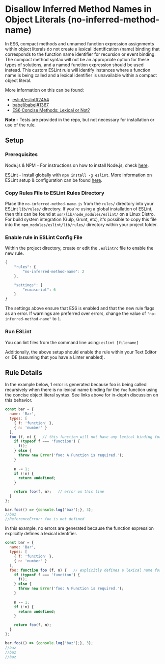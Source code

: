 # Disallow Inferred Method Names in Object Literals (no-inferred-method-name)

In ES6, compact methods and unnamed function expression assignments within object literals do not create a lexical identification (name) binding that corresponds to the function name identifier for recursion or event binding. The compact method syntax will not be an appropriate option for these types of solutions, and a named function expression should be used instead. This custom ESLint rule will identify instances where a function name is being called and a lexical identifier is unavailable within a compact object literal. 

More information on this can be found:
- [eslint/eslint#2454](https://github.com/eslint/eslint/issues/2454#issuecomment-100285220)
- [babel/babel#1367](https://github.com/babel/babel/issues/1367)
- [ES6 Concise Methods: Lexical or Not?](http://blog.getify.com/es6-concise-methods-lexical-or-not/)

**Note** - Tests are provided in the repo, but not necessary for installation or use of the rule.

## Setup

### Prerequisites

Node.js & NPM - For instructions on how to install Node.js, check [here](https://nodejs.org/).

ESLint - Install globally with `npm install -g eslint`. More information on ESLint setup & configuration can be found [here](http://eslint.org/).

### Copy Rules File to ESLint Rules Directory

Place the `no-inferred-method-name.js` from the `rules/` directory into your ESLint `lib/rules/` directory. If you're using a global installation of ESLint, then this can be found at `usr/lib/node_modules/eslint/` on a Linux Distro. For build system integration (Gulp, Grunt, etc), it's possible to copy this file into the `npm_modules/eslint/lib/rules/` directory within your project folder.

### Enable rule in ESLint Config File

Within the project directory, create or edit the `.eslintrc` file to enable the new rule.

```js
{
    "rules": {
        "no-inferred-method-name": 2
    },

    "settings": {
        "ecmascript": 6
    }
}
```

The settings above ensure that ES6 is enabled and that the new rule flags as an error. If warnings are preferred over errors, change the value of `"no-inferred-method-name"` to `1`.

### Run ESLint

You can lint files from the command line using:
`eslint [filename]`

Additionally, the above setup should enable the rule within your Text Editor or IDE (assuming that you have a Linter enabled).

## Rule Details

In the example below, 1 error is generated because foo is being called recursively when there is no lexical name binding for the `foo` function using the concise object literal syntax. See links above for in-depth discussion on this behavior.

```js
const bar = {
  name: 'Bar',
  types: [
    { f: 'function' },
    { n: 'number' }
  ],
  foo (f, n) {   // this function will not have any lexical binding for recursive calls
    if (typeof f === 'function') {
      f();
    } else {
      throw new Error('foo: A Function is required.');
    }
    
    n -= 1;
    if (!n) {
      return undefined;
    }

    return foo(f, n);   // error on this line
  }
};

bar.foo(() => {console.log('baz');}, 3);
//baz
//ReferenceError: foo is not defined
```

In this example, no errors are generated because the function expression explicitly defines a lexical identifier.

```js
const bar = {
  name: 'Bar',
  types: [
    { f: 'function' },
    { n: 'number' }
  ],
  foo: function foo (f, n) {   // explicitly defines a lexical name for the method
    if (typeof f === 'function') {
      f();
    } else {
      throw new Error('foo: A Function is required.');
    }
    
    n -= 1;
    if (!n) {
      return undefined;
    }

    return foo(f, n);
  }
};

bar.foo(() => {console.log('baz');}, 3);
//baz
//baz
//baz
```
